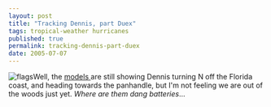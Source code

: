 ```yaml
---
layout: post
title: "Tracking Dennis, part Duex"
tags: tropical-weather hurricanes
published: true
permalink: tracking-dennis-part-duex
date: 2005-07-07
---
```


<img class="alignleft" src="http://www.miklb.com/blog/wp-content/themes/miklbs-mindless-ramblings/hurricane_flags.gif" alt="flags"/>Well, the <a href="http://www.wunderground.com/tropical/tracking/at200504_model.html">models </a> are still showing Dennis turning N off the Florida coast, and heading towards the panhandle, but I'm not feeling we are out of the woods just yet.  <em>Where are them dang batteries</em>...
